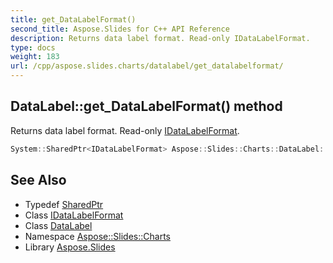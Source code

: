 ```yaml
---
title: get_DataLabelFormat()
second_title: Aspose.Slides for C++ API Reference
description: Returns data label format. Read-only IDataLabelFormat.
type: docs
weight: 183
url: /cpp/aspose.slides.charts/datalabel/get_datalabelformat/
---
```

## DataLabel::get_DataLabelFormat() method


Returns data label format. Read-only [IDataLabelFormat](../../idatalabelformat/).

```cpp
System::SharedPtr<IDataLabelFormat> Aspose::Slides::Charts::DataLabel::get_DataLabelFormat() override
```

## See Also

* Typedef [SharedPtr](../../system/sharedptr/)
* Class [IDataLabelFormat](../idatalabelformat/)
* Class [DataLabel](./)
* Namespace [Aspose::Slides::Charts](../)
* Library [Aspose.Slides](../../)